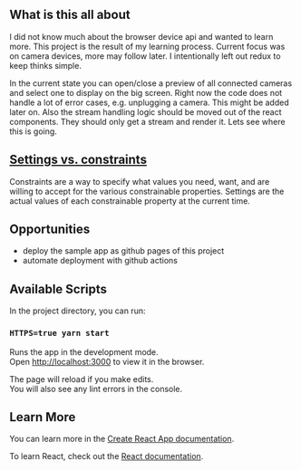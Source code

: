 ## What is this all about

I did not know much about the browser device api and wanted to learn more.
This project is the result of my learning process.
Current focus was on camera devices, more may follow later.
I intentionally left out redux to keep thinks simple.

In the current state you can open/close a preview of all connected cameras and select one to display on the big screen.
Right now the code does not handle a lot of error cases, e.g. unplugging a camera.
This might be added later on.
Also the stream handling logic should be moved out of the react components.
They should only get a stream and render it.
Lets see where this is going. 

## [Settings vs. constraints](https://developer.mozilla.org/en-US/docs/Web/API/Media_Streams_API/Constraints)
Constraints are a way to specify what values you need, want, and are willing to accept for the various constrainable properties.
Settings are the actual values of each constrainable property at the current time. 

## Opportunities
- deploy the sample app as github pages of this project
- automate deployment with github actions

## Available Scripts

In the project directory, you can run:

### `HTTPS=true yarn start`

Runs the app in the development mode.<br>
Open [http://localhost:3000](http://localhost:3000) to view it in the browser.

The page will reload if you make edits.<br>
You will also see any lint errors in the console.

## Learn More

You can learn more in the [Create React App documentation](https://facebook.github.io/create-react-app/docs/getting-started).

To learn React, check out the [React documentation](https://reactjs.org/).
